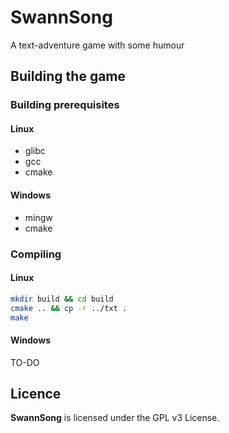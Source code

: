 # SwannSong
A text-adventure game with some humour

## Building the game

### Building prerequisites

#### Linux
* glibc
* gcc
* cmake

#### Windows
* mingw
* cmake


### Compiling

#### Linux
```bash
mkdir build && cd build
cmake .. && cp -r ../txt .
make
```

#### Windows
TO-DO


## Licence
**SwannSong** is licensed under the GPL v3 License.